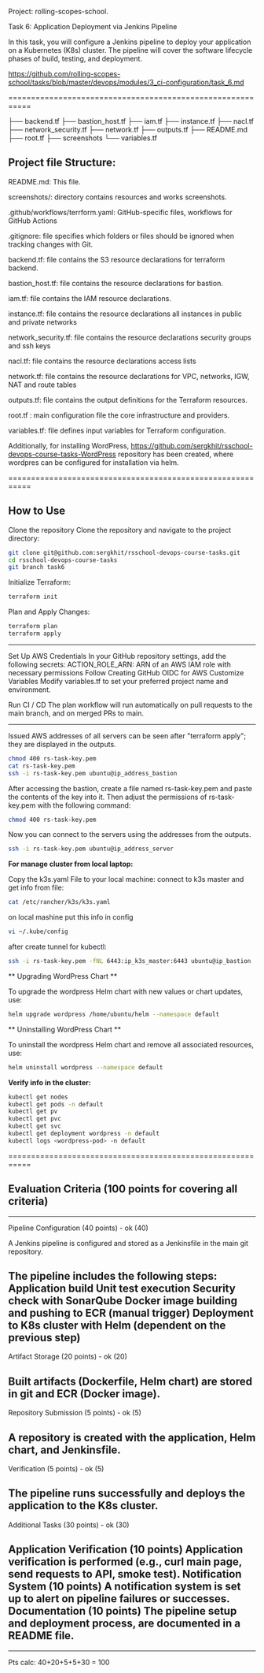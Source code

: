 Project: rolling-scopes-school. 

Task 6: Application Deployment via Jenkins Pipeline

In this task, you will configure a Jenkins pipeline to deploy your application on a Kubernetes (K8s) cluster. 
The pipeline will cover the software lifecycle phases of build, testing, and deployment.

https://github.com/rolling-scopes-school/tasks/blob/master/devops/modules/3_ci-configuration/task_6.md

===========================================================

├── backend.tf
├── bastion_host.tf
├── iam.tf
├── instance.tf
├── nacl.tf
├── network_security.tf
├── network.tf
├── outputs.tf
├── README.md
├── root.tf
├── screenshots
└── variables.tf


## Project file Structure: 

README.md:    This file.

screenshots/: directory contains resources and works screenshots.

.github/workflows/terrform.yaml: GitHub-specific files,  workflows for GitHub Actions

.gitignore:   file specifies which folders or files should be ignored when tracking changes with Git.

backend.tf:   file contains the S3 resource declarations for terraform backend.

bastion_host.tf: file contains the resource declarations for bastion.

iam.tf:      file contains the IAM resource declarations.

instance.tf: file contains the resource declarations all instances in public and private networks

network_security.tf: file contains the resource declarations security groups and ssh keys

nacl.tf: file contains the resource declarations access lists

network.tf: file contains the resource declarations for VPC, networks, IGW, NAT and route tables

outputs.tf:  file contains the output definitions for the Terraform resources.

root.tf : main configuration file the core infrastructure and providers.

variables.tf: file defines input variables for Terraform configuration.


Additionally, for installing WordPress, https://github.com/sergkhit/rsschool-devops-course-tasks-WordPress
repository has been created, where wordpres can be configured for installation via helm.

===========================================================

## How to Use

Clone the repository Clone the repository and navigate to the project directory:

```bash
git clone git@github.com:sergkhit/rsschool-devops-course-tasks.git
cd rsschool-devops-course-tasks
git branch task6
```

Initialize Terraform:

```bash
terraform init
```

Plan and Apply Changes:

```bash
terraform plan
terraform apply
```

-------------------------------

Set Up AWS Credentials In your GitHub repository settings, add the following secrets:
ACTION_ROLE_ARN: ARN of an AWS IAM role with necessary permissions Follow Creating GitHub OIDC for AWS
Customize Variables Modify variables.tf to set your preferred project name and environment. 

Run CI / CD The plan workflow will run automatically on pull requests to the main branch, and on merged PRs to main.

-------------------------------
Issued AWS addresses of all servers can be seen after "terraform apply"; they are displayed in the outputs.

```bash
chmod 400 rs-task-key.pem
cat rs-task-key.pem
ssh -i rs-task-key.pem ubuntu@ip_address_bastion
```

After accessing the bastion, create a file named rs-task-key.pem and paste the contents of the key into it. 
Then adjust the permissions of rs-task-key.pem with the following command: 

```bash
chmod 400 rs-task-key.pem 
```

Now you can connect to the servers using the addresses from the outputs.

```bash
ssh -i rs-task-key.pem ubuntu@ip_address_server
```

**For manage cluster from local laptop:**

Copy the k3s.yaml File to your local machine:
connect to k3s master and get info from file:

```bash
cat /etc/rancher/k3s/k3s.yaml
```
on local mashine put this info in config 

```bash
vi ~/.kube/config
```

after create tunnel for kubectl:

```bash
ssh -i rs-task-key.pem -fNL 6443:ip_k3s_master:6443 ubuntu@ip_bastion
```

** Upgrading WordPress Chart **

To upgrade the wordpress Helm chart with new values or chart updates, use:

```bash
helm upgrade wordpress /home/ubuntu/helm --namespace default
```
** Uninstalling WordPress Chart **

To uninstall the wordpress Helm chart and remove all associated resources, use:

```bash
helm uninstall wordpress --namespace default
```

**Verify info in the cluster:**

```bash
kubectl get nodes
kubectl get pods -n default
kubectl get pv
kubectl get pvc 
kubectl get svc
kubectl get deployment wordpress -n default
kubectl logs <wordpress-pod> -n default
```

===========================================================

## Evaluation Criteria (100 points for covering all criteria)

------------------------------
Pipeline Configuration (40 points) - ok (40) 

A Jenkins pipeline is configured and stored as a Jenkinsfile in the main git repository.

The pipeline includes the following steps:
Application build
Unit test execution
Security check with SonarQube
Docker image building and pushing to ECR (manual trigger)
Deployment to K8s cluster with Helm (dependent on the previous step)
------------------------------
Artifact Storage (20 points) - ok (20) 

Built artifacts (Dockerfile, Helm chart) are stored in git and ECR (Docker image).
------------------------------
Repository Submission (5 points) - ok (5) 

A repository is created with the application, Helm chart, and Jenkinsfile.
------------------------------
Verification (5 points) - ok (5) 

The pipeline runs successfully and deploys the application to the K8s cluster.
------------------------------
Additional Tasks (30 points)  - ok (30) 

Application Verification (10 points)
Application verification is performed (e.g., curl main page, send requests to API, smoke test).
Notification System (10 points)
A notification system is set up to alert on pipeline failures or successes.
Documentation (10 points)
The pipeline setup and deployment process, are documented in a README file.
------------------------------
------------------------------
Pts calc: 40+20+5+5+30 = 100
